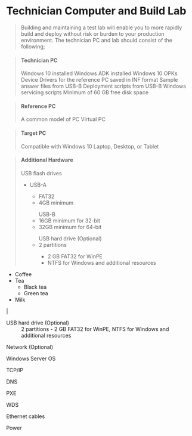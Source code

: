 # Technician Computer and Build Lab

> Building and maintaining a test lab will enable you to more rapidly build and deploy without risk or burden to your production environment. The technician PC and lab should consist of the following;

> #### Technician PC 
> Windows 10 installed
> Windows ADK installed
> Windows 10 OPKs
> Device Drivers for the reference PC saved in INF format
> Sample answer files from USB-B
> Deployment scripts from USB-B
> Windows servicing scripts
> Minimum of 60 GB free disk space

> #### Reference PC
> A common model of PC
> Virtual PC

> #### Target PC
> Compatible with Windows 10
> Laptop, Desktop, or Tablet

> #### Additional Hardware
> USB flash drives<ul><li>USB-A</li><ul><li>FAT32</li><li>4GB minimum</li></ul><ul>USB-B<li>16GB minimum for 32-bit</li><li>32GB minimum for 64-bit</li></ul><ul>USB hard drive (Optional)<li>2 partitions</li><ul><li>2 GB FAT32 for WinPE</li><li>NTFS for Windows and additional resources</li></ul>

<ul>
  <li>Coffee</li>
  <li>Tea
    <ul>
      <li>Black tea</li>
      <li>Green tea</li>
    </ul>
  </li>
  <li>Milk</li>
</ul> |  


<dl>
    <dt>USB hard drive (Optional)</dt>
    <dd>2 partitions - 2 GB FAT32 for WinPE, NTFS for Windows and additional resources</dd>
</dl>





Network (Optional)

Windows Server OS

TCP/IP

DNS

PXE

WDS

Ethernet cables

Power

